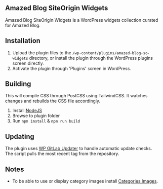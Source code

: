 ## Amazed Blog SiteOrigin Widgets

Amazed Blog SiteOrigin Widgets is a WordPress widgets collection curated for Amazed Blog.

## Installation

1. Upload the plugin files to the `/wp-content/plugins/amazed-blog-so-widgets` directory, or install the plugin through the WordPress plugins screen directly.
2. Activate the plugin through 'Plugins' screen in WordPress.

## Building

This will compile CSS through PostCSS using TailwindCSS. It watches changes and rebuilds the CSS file accordingly.

1. Install [NodeJS](https://nodejs.org)
2. Browse to plugin folder
3. Run `npm install` & `npm run build`

## Updating

The plugin uses [WP GitLab Updater](https://github.com/krafit/wp-gitlab-updater) to handle automatic update checks. The script pulls the most recent tag from the repository.

## Notes

- To be able to use or display category images install [Categories Images](https://wordpress.org/plugins/categories-images/).
